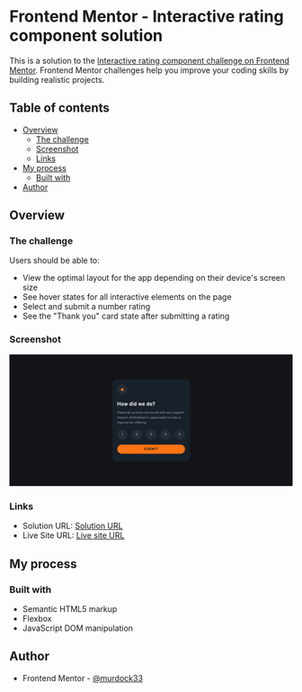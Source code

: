 # Frontend Mentor - Interactive rating component solution

This is a solution to the [Interactive rating component challenge on Frontend Mentor](https://www.frontendmentor.io/challenges/interactive-rating-component-koxpeBUmI). Frontend Mentor challenges help you improve your coding skills by building realistic projects.

## Table of contents

- [Overview](#overview)
  - [The challenge](#the-challenge)
  - [Screenshot](#screenshot)
  - [Links](#links)
- [My process](#my-process)
  - [Built with](#built-with)
- [Author](#author)

## Overview

### The challenge

Users should be able to:

- View the optimal layout for the app depending on their device's screen size
- See hover states for all interactive elements on the page
- Select and submit a number rating
- See the "Thank you" card state after submitting a rating

### Screenshot

![](./design/screenshot.png)

### Links

- Solution URL: [Solution URL](https://www.frontendmentor.io/solutions/interactive-rating-component-Rew_km46mv)
- Live Site URL: [Live site URL](https://murdock33.github.io/frontend-mentor-project/JavaScript/interactive-rating-component-main/)

## My process

### Built with

- Semantic HTML5 markup
- Flexbox
- JavaScript DOM manipulation

## Author

- Frontend Mentor - [@murdock33](https://www.frontendmentor.io/profile/murdock33)
